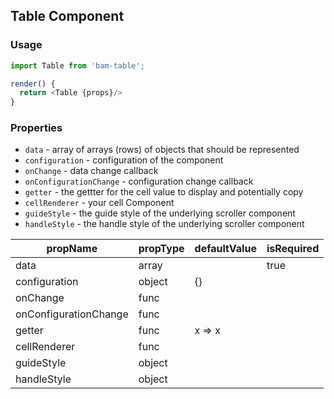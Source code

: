 ## Table Component

### Usage

```js
import Table from 'bam-table';

render() {
  return <Table {props}/>
}
```

### Properties

* `data` - array of arrays (rows) of objects that should be represented
* `configuration` - configuration of the component
* `onChange` - data change callback
* `onConfigurationChange` - configuration change callback
* `getter` - the gettter for the cell value to display and potentially copy
* `cellRenderer` - your cell Component
* `guideStyle` - the guide style of the underlying scroller component
* `handleStyle` - the handle style of the underlying scroller component

| propName              | propType | defaultValue | isRequired |
|-----------------------|----------|--------------|------------|
| data                  | array    |              | true       |
| configuration         | object   | {}           |            |
| onChange              | func     |              |            |
| onConfigurationChange | func     |              |            |
| getter                | func     | x => x       |            |
| cellRenderer          | func     |              |            |
| guideStyle            | object   |              |            |
| handleStyle           | object   |              |            |